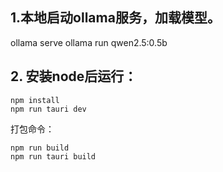 ## 1.本地启动ollama服务，加载模型。
ollama serve
ollama run qwen2.5:0.5b
## 2. 安装node后运行：
```
npm install
npm run tauri dev
```
打包命令：
```
npm run build
npm run tauri build
```
